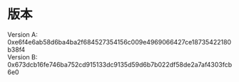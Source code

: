 # 版本

Version A: 0xe6f4e6ab58d6ba4ba2f684527354156c009e4969066427ce18735422180b38f4 <br>
Version B: 0x673dcb16fe746ba752cd915133dc9135d59d6b7b022df58de2a7af4303fcb6e0 <br>

